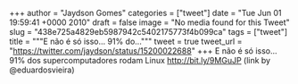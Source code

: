 
+++
author = "Jaydson Gomes"
categories = ["tweet"]
date = "Tue Jun 01 19:59:41 +0000 2010"
draft = false
image = "No media found for this Tweet"
slug = "438e725a4829eb5987942c5402175773f4b099ca"
tags = ["tweet"]
title = """E não é só isso... 91% do..."""
tweet = true
tweet_url = "https://twitter.com/jaydson/status/15200022688"
+++
E não é só isso... 91% dos supercomputadores rodam Linux http://bit.ly/9MGuJP (link by @eduardosvieira)
